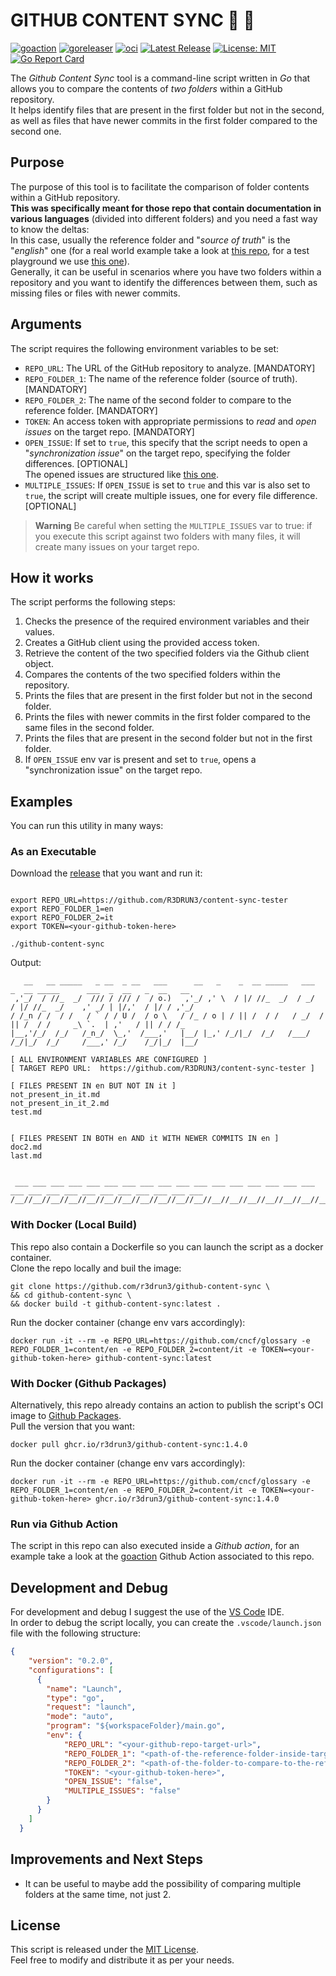 # GITHUB CONTENT SYNC 🔎 📁
[![goaction](https://github.com/R3DRUN3/github-content-sync/actions/workflows/goaction.yaml/badge.svg)](https://github.com/R3DRUN3/github-content-sync/actions/workflows/goaction.yaml)
[![goreleaser](https://github.com/R3DRUN3/github-content-sync/actions/workflows/release.yaml/badge.svg)](https://github.com/R3DRUN3/github-content-sync/actions/workflows/release.yaml)
[![oci](https://github.com/R3DRUN3/github-content-sync/actions/workflows/oci.yaml/badge.svg)](https://github.com/R3DRUN3/github-content-sync/actions/workflows/oci.yaml)
[![Latest Release](https://img.shields.io/github/release/R3DRUN3/github-content-sync.svg)](https://github.com/R3DRUN3/github-content-sync/releases/latest)
[![License: MIT](https://img.shields.io/badge/License-MIT-yellow.svg)](https://opensource.org/licenses/MIT)
[![Go Report Card](https://goreportcard.com/badge/github.com/r3drun3/github-content-sync)](https://goreportcard.com/report/github.com/r3drun3/github-content-sync)  

The *Github Content Sync* tool is a command-line script written in *Go* that allows you to compare the contents of *two folders* within a GitHub repository.  
It helps identify files that are present in the first folder but not in the second, as well as files that have newer commits in the first folder compared to the second one.  
## Purpose

The purpose of this tool is to facilitate the comparison of folder contents within a GitHub repository.  
**This was specifically meant for those repo that contain documentation in various languages** (divided into different folders) and you need a fast way to know the deltas:  
In this case, usually the reference folder and "*source of truth*" is the "*english*" one (for a real world example take a look at [this repo](https://github.com/cncf/glossary/tree/main/content), for a test playground we use [this one](https://github.com/R3DRUN3/content-sync-tester)).  
Generally, it can be useful in scenarios where you have two folders within a repository and you want to identify the differences between them, such as missing files or files with newer commits.  
## Arguments

The script requires the following environment variables to be set:
- `REPO_URL`: The URL of the GitHub repository to analyze. [MANDATORY]
- `REPO_FOLDER_1`: The name of the reference folder (source of truth). [MANDATORY]
- `REPO_FOLDER_2`: The name of the second folder to compare to the reference folder. [MANDATORY]
- `TOKEN`: An access token with appropriate permissions to *read* and *open issues* on the target repo. [MANDATORY]
- `OPEN_ISSUE`: If set to `true`, this specify that the script needs to open a "*synchronization issue*" on the target repo, specifying the folder differences. [OPTIONAL]  
The opened issues are structured like [this one](https://github.com/R3DRUN3/content-sync-tester/issues/29).
- `MULTIPLE_ISSUES`: If `OPEN_ISSUE` is set to `true` and this var is also set to `true`, the script will create multiple issues, one for every file difference. [OPTIONAL]  
> **Warning**
> Be careful when setting the `MULTIPLE_ISSUES` var to true: if you execute this script against two folders with many files, it will create many issues on your target repo.  


## How it works

The script performs the following steps:
1. Checks the presence of the required environment variables and their values.
1. Creates a GitHub client using the provided access token.
1. Retrieve the content of the two specified folders via the Github client object.
1. Compares the contents of the two specified folders within the repository.
1. Prints the files that are present in the first folder but not in the second folder.
1. Prints the files with newer commits in the first folder compared to the same files in the second folder.
1. Prints the files that are present in the second folder but not in the first folder.
2. If `OPEN_ISSUE` env var is present and set to `true`, opens a "synchronization issue" on the target repo.  
## Examples

You can run this utility in many ways:  

### As an Executable
Download the [release](https://github.com/R3DRUN3/github-content-sync/releases/) that you want and run it:

```shell

export REPO_URL=https://github.com/R3DRUN3/content-sync-tester
export REPO_FOLDER_1=en
export REPO_FOLDER_2=it
export TOKEN=<your-github-token-here>

./github-content-sync
```


Output:
```console
   __   __ _____   _ __  _ __   ___      __   _    _  __ _____   ___   _  __ _____      ___  _  __   _  __   __
 ,'_/  / //_  _/  /// / /// /  / o.)   ,'_/ ,' \  / |/ //_  _/  / _/  / |/ //_  _/    ,' _/ | |/,'  / |/ / ,'_/
/ /_n / /  / /   / ` / / U /  / o \   / /_ / o | / || /  / /   / _/  / || /  / /     _\ `.  | ,'   / || / / /_
|__,'/_/  /_/   /_n_/  \_,'  /___,'   |__/ |_,' /_/|_/  /_/   /___/ /_/|_/  /_/     /___,' /_/    /_/|_/  |__/

[ ALL ENVIRONMENT VARIABLES ARE CONFIGURED ]
[ TARGET REPO URL:  https://github.com/R3DRUN3/content-sync-tester ]

[ FILES PRESENT IN en BUT NOT IN it ]
not_present_in_it.md
not_present_in_it_2.md
test.md


[ FILES PRESENT IN BOTH en AND it WITH NEWER COMMITS IN en ]
doc2.md
last.md


 ___ ___ ___ ___ ___ ___ ___ ___ ___ ___ ___ ___ ___ ___ ___ ___ ___ ___ ___ ___ ___ ___ ___ ___ ___ ___ ___ ___
/__//__//__//__//__//__//__//__//__//__//__//__//__//__//__//__//__//__//__//__//__//__//__//__//__//__//__//__/
```  

### With Docker (Local Build)
This repo also contain a Dockerfile so you can launch the script as a docker container.  
Clone the repo locally and buil the image:  
```console
git clone https://github.com/r3drun3/github-content-sync \
&& cd github-content-sync \
&& docker build -t github-content-sync:latest .
```  

Run the docker container (change env vars accordingly):  
```console
docker run -it --rm -e REPO_URL=https://github.com/cncf/glossary -e REPO_FOLDER_1=content/en -e REPO_FOLDER_2=content/it -e TOKEN=<your-github-token-here> github-content-sync:latest
```  


### With Docker (Github Packages)
Alternatively, this repo already contains an action to publish the script's OCI image to [Github Packages](https://github.com/features/packages).  
Pull the version that you want: 
```console
docker pull ghcr.io/r3drun3/github-content-sync:1.4.0 
```  

Run the docker container (change env vars accordingly):  
```console
docker run -it --rm -e REPO_URL=https://github.com/cncf/glossary -e REPO_FOLDER_1=content/en -e REPO_FOLDER_2=content/it -e TOKEN=<your-github-token-here> ghcr.io/r3drun3/github-content-sync:1.4.0
```  

### Run via Github Action
The script in this repo can also executed inside a  *Github action*, for an example take a look at the [goaction](https://github.com/R3DRUN3/github-content-sync/actions/workflows/goaction.yaml)  Github Action associated to this repo.  


## Development and Debug
For development and debug I suggest the use of the [VS Code](https://code.visualstudio.com/) IDE.  
In order to debug the script locally, you can create the `.vscode/launch.json` file with the following structure:  
```json
{
    "version": "0.2.0",
    "configurations": [
      {
        "name": "Launch",
        "type": "go",
        "request": "launch",
        "mode": "auto",
        "program": "${workspaceFolder}/main.go",
        "env": {
            "REPO_URL": "<your-github-repo-target-url>",
            "REPO_FOLDER_1": "<path-of-the-reference-folder-inside-target-repo>",
            "REPO_FOLDER_2": "<path-of-the-folder-to-compare-to-the-reference>",
            "TOKEN": "<your-github-token-here>",
            "OPEN_ISSUE": "false",
            "MULTIPLE_ISSUES": "false"
        }
      }
    ]
  }
```  



## Improvements and Next Steps

- It can be useful to maybe add the possibility of comparing multiple folders at the same time, not just 2.


## License

This script is released under the [MIT License](https://opensource.org/license/mit/).  
Feel free to modify and distribute it as per your needs.  


